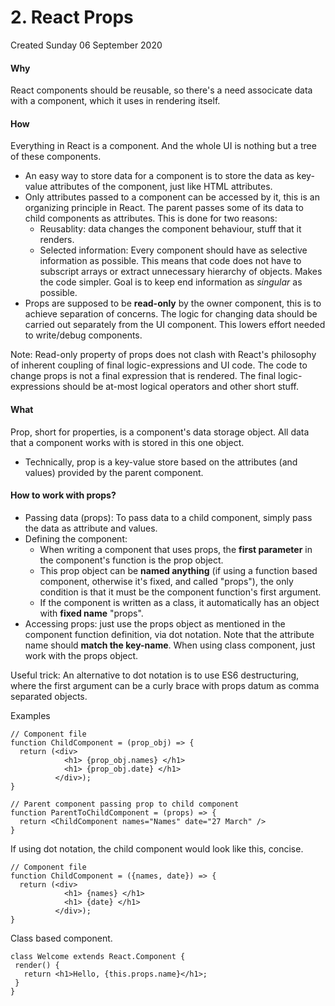 # 2. React Props
Created Sunday 06 September 2020

#### Why
React components should be reusable, so there's a need associcate data with a component, which it uses in rendering itself.

#### How
Everything in React is a component. And the whole UI is nothing but a tree of these components.

* An easy way to store data for a component is to store the data as key-value attributes of the component, just like HTML attributes.
* Only attributes passed to a component can be accessed by it, this is an organizing principle in React. The parent passes some of its data to child components as attributes. This is done for two reasons:
	* Reusablity: data changes the component behaviour, stuff that it renders.
	* Selected information: Every component should have as selective information as possible. This means that code does not have to subscript arrays or extract unnecessary hierarchy of objects. Makes the code simpler. Goal is to keep end information as *singular* as possible.
* Props are supposed to be **read-only** by the owner component, this is to achieve separation of concerns. The logic for changing data should be carried out separately from the UI component. This lowers effort needed to write/debug components.

Note: Read-only property of props does not clash with React's philosophy of inherent coupling of final logic-expressions and UI code. The code to change props is not a final expression that is rendered. The final logic-expressions should be at-most logical operators and other short stuff.

#### What
Prop, short for properties, is a component's data storage object.
All data that a component works with is stored in this one object.

* Technically, prop is a key-value store based on the attributes (and values) provided by the parent component.

#### How to work with props?
* Passing data (props): To pass data to a child component, simply pass the data as attribute and values.
* Defining the component:
	* When writing a component that uses props, the **first parameter** in the component's function is the prop object.
	* This prop object can be **named anything** (if using a function based component, otherwise it's fixed, and called "props"), the only condition is that it must be the component function's first argument.
	* If the component is written as a class, it automatically has an object with **fixed name** "props".
* Accessing props: just use the props object as mentioned in the component function definition, via dot notation. Note that the attribute name should **match the key-name**. When using class component, just work with the props object.

Useful trick: An alternative to dot notation is to use ES6 destructuring, where the first argument can be a curly brace with props datum as comma separated objects.

Examples
```JSX
// Component file
function ChildComponent = (prop_obj) => {
  return (<div>
          	<h1> {prop_obj.names} </h1>
          	<h1> {prop_obj.date} </h1>
          </div>);
}

// Parent component passing prop to child component
function ParentToChildComponent = (props) => {
  return <ChildComponent names="Names" date="27 March" />
}
```
If using dot notation, the child component would look like this, concise.
```JSX
// Component file
function ChildComponent = ({names, date}) => {
  return (<div>
          	<h1> {names} </h1>
          	<h1> {date} </h1>
          </div>);
}
```
Class based component.
```JSX
class Welcome extends React.Component {
 render() {
   return <h1>Hello, {this.props.name}</h1>;
 }
}
```


